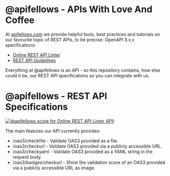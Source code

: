 # @apifellows - APIs With Love And Coffee

At [apifellows.com](https://www.apifellows.com/) we provide helpful tools, best practices and tutorials on our favourite topic of REST APIs, to be precise: OpenAPI 3.x.x specifications:

- [Online REST API Linter](https://www.apifellows.com/rest-api-linter)
- [REST API Guideilnes](https://www.apifellows.com/rest-api-guidelines)

Everything at @apifellows is an API - so this repository contains, how else could it be, our REST API specifications so you can integrate with us.

# @apifellows - REST API Specifications

[![@apifellows score for Online REST API Linter API](https://www.apifellows.com/wp-json/api-linter/v0/oas3/badges/checkurl?url=https://raw.githubusercontent.com/apifellows/apifellows/refs/heads/main/oas3/apifellows-rest-api-linter-v0.yaml)](https://www.apifellows.com/rest-api-linter/checkurl?url=https://raw.githubusercontent.com/apifellows/apifellows/refs/heads/main/oas3/apifellows-rest-api-linter-v0.yaml))

The main features our API currently provides:

- /oas3/checkfile - Validate OAS3 provided as a file.
- /oas3/checkurl - Validate OAS3 provided via a publicly accessible URL.
- /oas3/checkyaml - Validate OAS3 provided as a YAML string in the request body.
- /oas3/badges/checkurl - Show the validation score of an OAS3 provided via a publicly accessible URL as image.